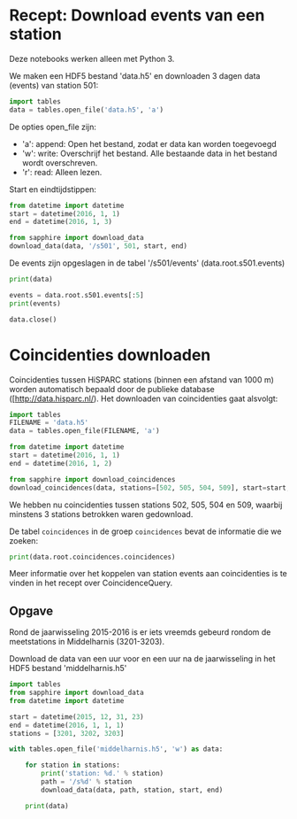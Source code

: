 # Recept: Download events van een station


Deze notebooks werken alleen met Python 3.

We maken een HDF5 bestand 'data.h5' en downloaden 3 dagen data (events) van
station 501:


```python
import tables
data = tables.open_file('data.h5', 'a')
```

De opties open_file zijn:
- 'a': append: Open het bestand, zodat er data kan worden toegevoegd
- 'w': write: Overschrijf het bestand. Alle bestaande data in het bestand wordt
overschreven.
- 'r': read: Alleen lezen.

Start en eindtijdstippen:


```python
from datetime import datetime
start = datetime(2016, 1, 1)
end = datetime(2016, 1, 3)
```


```python
from sapphire import download_data
download_data(data, '/s501', 501, start, end)
```

De events zijn opgeslagen in de tabel '/s501/events' (data.root.s501.events)


```python
print(data)
```


```python
events = data.root.s501.events[:5]
print(events)
```


```python
data.close()
```

# Coincidenties downloaden

Coincidenties tussen HiSPARC stations (binnen een afstand van 1000 m) worden
automatisch bepaald door de publieke database ([http://data.hisparc.nl/).
Het downloaden van coincidenties gaat alsvolgt:


```python
import tables
FILENAME = 'data.h5'
data = tables.open_file(FILENAME, 'a')
```


```python
from datetime import datetime
start = datetime(2016, 1, 1)
end = datetime(2016, 1, 2)
```


```python
from sapphire import download_coincidences
download_coincidences(data, stations=[502, 505, 504, 509], start=start, end=end, n=3)
```

We hebben nu coincidenties tussen stations 502, 505, 504 en 509, waarbij
minstens 3 stations betrokken waren gedownload.

De tabel `coincidences` in de groep `coincidences` bevat de informatie die we
zoeken:


```python
print(data.root.coincidences.coincidences)
```

Meer informatie over het koppelen van station events aan coincidenties is te
vinden in het recept over CoincidenceQuery.

## Opgave
Rond de jaarwisseling 2015-2016 is er iets vreemds gebeurd rondom de
meetstations in Middelharnis (3201-3203).

Download de data van een uur voor en een uur na de jaarwisseling in het HDF5
bestand 'middelharnis.h5'


```python
import tables
from sapphire import download_data
from datetime import datetime

start = datetime(2015, 12, 31, 23)
end = datetime(2016, 1, 1, 1)
stations = [3201, 3202, 3203]

with tables.open_file('middelharnis.h5', 'w') as data:

    for station in stations:
        print('station: %d.' % station)
        path = '/s%d' % station
        download_data(data, path, station, start, end)

    print(data)
```
